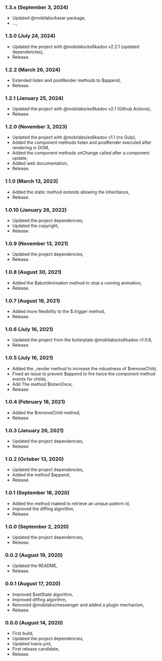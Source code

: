 ###

### 1.3.x (September 3, 2024)

  * Updated @mobilabs/kasar package,
  * ...,


### 1.3.0 (July 24, 2024)

  * Updated the project with @mobilabs/es6kadoo v2.2.1 (updated dependencies),
  * Release.


### 1.2.2 (March 26, 2024)

  * Extended listen and postRender methods to $append,
  * Release.


### 1.2.1 (January 25, 2024)

  * Updated the project with @mobilabs/es6kadoo v2.1 (Github Actions),
  * Release.


### 1.2.0 (November 3, 2023)

  * Updated the project with @mobilabs/es6kadoo v1.1 (no Gulp),
  * Added the component methods listen and postRender executed after rendering in DOM,
  * Added the component methods onChange called after a component update,
  * Added web documentation,
  * Release.


### 1.1.0 (March 13, 2023)

  * Added the static method extends allowing the inheritance,
  * Release.


### 1.0.10 (January 26, 2022)

  * Updated the project dependencies,
  * Updated the copyright,
  * Release.


### 1.0.9 (November 13, 2021)

  * Updated the project dependencies,
  * Release.


### 1.0.8 (August 30, 2021)

  * Added the $abortAnimation method to stop a running animation,
  * Release.


### 1.0.7 (August 19, 2021)

  * Added more flexibility to the $.trigger method,
  * Release.


### 1.0.6 (July 16, 2021)

  * Updated the project from the boilerplate @mobilabs/es6kadoo v1.0.8,
  * Release.


### 1.0.5 (July 16, 2021)

  * Added the _render method to increase the robustness of $removeChild,
  * Fixed an issue to prevent $append to fire twice the component method events for childs,
  * Add The method $listenOnce,
  * Release.


### 1.0.4 (February 18, 2021)

  * Added the $removeChild method,
  * Release.


### 1.0.3 (January 26, 2021)

  * Updated the project dependencies,
  * Release.


### 1.0.2 (October 13, 2020)

  * Updated the project dependencies,
  * Added the method $append,
  * Release.


### 1.0.1 (September 18, 2020)

  * Added the method makeid to retrieve an unique pattern id,
  * Improved the diffing algorithm,
  * Release.


### 1.0.0 (September 2, 2020)

  * Updated the project dependencies,
  * Release.


### 0.0.2 (August 19, 2020)

  * Updated the README,
  * Release.


### 0.0.1 (August 17, 2020)

  * Improved $setState algorithm,
  * Improved diffing algorithm,
  * Removed @mobilabs/messenger and added a plugin mechanism,
  * Release.


### 0.0.0 (August 14, 2020)

  * First build,
  * Updated the project dependencies,
  * Updated travis.yml,
  * First release candidate,
  * Release.
